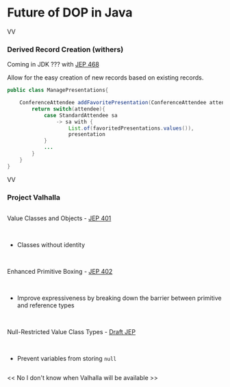 # Future of DOP in Java

VV

### Derived Record Creation (withers)


Coming in JDK ??? with [JEP 468](https://openjdk.org/jeps/468)

Allow for the easy creation of new records based on existing records. 

```java
public class ManagePresentations{

	ConferenceAttendee addFavoritePresentation(ConferenceAttendee attendee, Presentation presentation){
		return switch(attendee){
			case StandardAttendee sa
				-> sa with {
					List.of(favoritedPresentations.values()),
					presentation  
			}
			...
		}
	}
}
```

VV

### Project Valhalla

<div style="text-align: center;">
    <div style="display: inline-block; text-align: left;">

Value Classes and Objects - [JEP 401](https://openjdk.org/jeps/401)

<br/>

* Classes without identity

<br/>

Enhanced Primitive Boxing - [JEP 402](https://openjdk.org/jeps/402)

<br/>

* Improve expressiveness by breaking down the barrier between primitive and reference types

<br/>

Null-Restricted Value Class Types - [Draft JEP](https://openjdk.org/jeps/8316779)

<br/>

* Prevent variables from storing `null` 

</div>
</div>

<< No I don't know when Valhalla will be available \>\>
